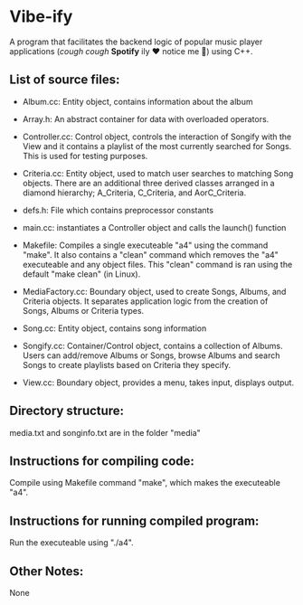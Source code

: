 # Vibe-ify
A program that facilitates the backend logic of popular music player applications (*cough cough* **Spotify** ily ❤️ notice me 🥹) using C++.


## List of source files:   
* Album.cc:  Entity object, contains information about the album    
* Array.h:  An abstract container for data with overloaded operators.   
* Controller.cc:  Control object, controls the interaction of Songify with the View and it contains a playlist of the most currently searched for Songs. This is used   for testing purposes.       
* Criteria.cc: Entity object, used to match user searches to matching Song objects. There are an additional three derived classes arranged in a diamond hierarchy; A_Criteria, C_Criteria, and AorC_Criteria.     
* defs.h: File which contains preprocessor constants   
* main.cc: instantiates a Controller object and calls the launch() function   
* Makefile: Compiles a single executeable "a4" using the command "make". It also contains a "clean" command which removes the "a4" executeable and any object files. This "clean" command is ran using the default "make clean" (in Linux).   

* MediaFactory.cc: Boundary object, used to create Songs, Albums, and Criteria objects. It separates application logic from the creation of Songs, Albums or Criteria types.    
* Song.cc: Entity object, contains song information     
* Songify.cc: Container/Control object, contains a collection of Albums. Users can add/remove Albums or Songs, browse Albums and search Songs to create playlists based on Criteria they specify.        
* View.cc: Boundary object, provides a menu, takes input, displays output.    


## Directory structure:   
media.txt and songinfo.txt are in the folder "media"   

## Instructions for compiling code:    
Compile using Makefile command "make", which makes the executeable "a4".   

## Instructions for running compiled program:   
Run the executeable using "./a4".     

## Other Notes:   
None   

